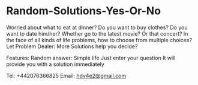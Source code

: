 # Random-Solutions-Yes-Or-No

Worried about what to eat at dinner?
Do you want to buy clothes?
Do you want to date him/her?
Whether go to the latest movie? Or that concert?
In the face of all kinds of life problems, how to choose from multiple choices?
Let Problem Dealer: More Solutions help you decide?

Features:
Random answer: Simple life
Just enter your question
It will provide you with a solution immediately

Tel: +442076366825
Email: hdv4e2@gmail.com
